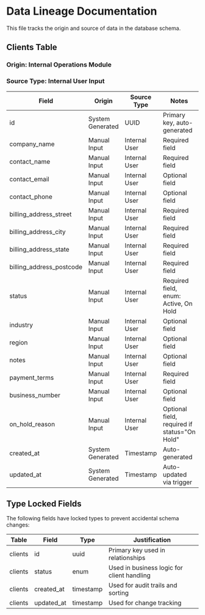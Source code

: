 
# Data Lineage Documentation

This file tracks the origin and source of data in the database schema.

## Clients Table

### Origin: Internal Operations Module
### Source Type: Internal User Input

| Field                    | Origin                      | Source Type     | Notes                                     |
|--------------------------|-----------------------------|-----------------|--------------------------------------------|
| id                       | System Generated            | UUID            | Primary key, auto-generated               |
| company_name             | Manual Input                | Internal User   | Required field                            |
| contact_name             | Manual Input                | Internal User   | Required field                            |
| contact_email            | Manual Input                | Internal User   | Optional field                            |
| contact_phone            | Manual Input                | Internal User   | Optional field                            |
| billing_address_street   | Manual Input                | Internal User   | Required field                            |
| billing_address_city     | Manual Input                | Internal User   | Required field                            |
| billing_address_state    | Manual Input                | Internal User   | Required field                            |
| billing_address_postcode | Manual Input                | Internal User   | Required field                            |
| status                   | Manual Input                | Internal User   | Required field, enum: Active, On Hold     |
| industry                 | Manual Input                | Internal User   | Optional field                            |
| region                   | Manual Input                | Internal User   | Optional field                            |
| notes                    | Manual Input                | Internal User   | Optional field                            |
| payment_terms            | Manual Input                | Internal User   | Required field                            |
| business_number          | Manual Input                | Internal User   | Optional field                            |
| on_hold_reason           | Manual Input                | Internal User   | Optional field, required if status="On Hold" |
| created_at               | System Generated            | Timestamp       | Auto-generated                            |
| updated_at               | System Generated            | Timestamp       | Auto-updated via trigger                  |

## Type Locked Fields

The following fields have locked types to prevent accidental schema changes:

| Table    | Field       | Type      | Justification                                |
|----------|-------------|-----------|----------------------------------------------|
| clients  | id          | uuid      | Primary key used in relationships            |
| clients  | status      | enum      | Used in business logic for client handling   |
| clients  | created_at  | timestamp | Used for audit trails and sorting            |
| clients  | updated_at  | timestamp | Used for change tracking                     |

